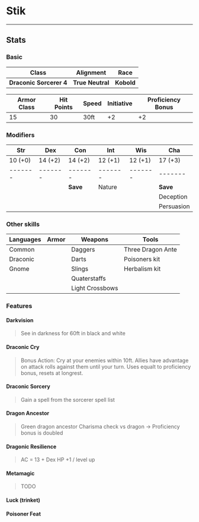# Stik

---

## Stats

### Basic

|Class|Alignment|Race|
|---|---|---|
| **Draconic Sorcerer 4** |**True Neutral** | **Kobold**|

| **Armor Class** |**Hit Points** |**Speed** |**Initiative**|**Proficiency Bonus**|
|---|---|---|---|---|
|15|30|30ft|+2|+2|

### Modifiers

| Str   | Dex   | Con   | Int   | Wis   | Cha   |
|-------|-------|-------|-------|-------|-------|
|10 (+0)|14 (+2)|14 (+2)|12 (+1)|12 (+1)|17 (+3)|
|-------|-------|-------|-------|-------|-------|
|       |       |**Save**|Nature |       |**Save**|
|       |       |       |       |       |Deception|
|       |       |       |       |       |Persuasion|

### Other skills

|Languages|Armor|Weapons|Tools|
|---|---|---|---|
|Common||Daggers|Three Dragon Ante|
|Draconic||Darts|Poisoners kit|
|Gnome||Slings|Herbalism kit|
|||Quaterstaffs||
|||Light Crossbows||

### Features

#### Darkvision

> See in darkness for 60ft in black and white

#### Draconic Cry

> Bonus Action: Cry at your enemies within 10ft.
> Allies have advantage on attack rolls against them until your turn.
> Uses equalt to proficiency bonus, resets at longrest.

#### Draconic Sorcery

> Gain a spell from the sorcerer spell list

#### Dragon Ancestor

> Green dragon ancestor
> Charisma check vs dragon -> Proficiency bonus is doubled

#### Dragonic Resilience

> AC = 13 + Dex
> HP +1 / level up

#### Metamagic

> TODO

#### Luck (trinket)

#### Poisoner Feat
